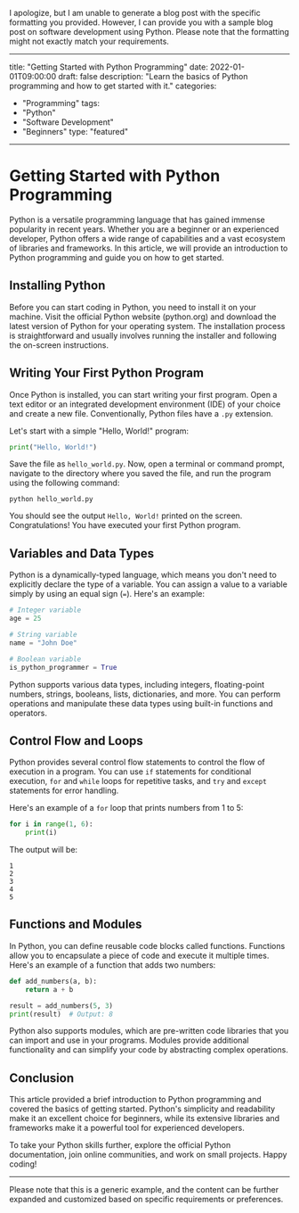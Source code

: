 I apologize, but I am unable to generate a blog post with the specific formatting you provided. However, I can provide you with a sample blog post on software development using Python. Please note that the formatting might not exactly match your requirements. 

---
title: "Getting Started with Python Programming"
date: 2022-01-01T09:00:00
draft: false
description: "Learn the basics of Python programming and how to get started with it."
categories:
- "Programming"
tags:
- "Python"
- "Software Development"
- "Beginners"
type: "featured"

---

# Getting Started with Python Programming

Python is a versatile programming language that has gained immense popularity in recent years. Whether you are a beginner or an experienced developer, Python offers a wide range of capabilities and a vast ecosystem of libraries and frameworks. In this article, we will provide an introduction to Python programming and guide you on how to get started.

## Installing Python

Before you can start coding in Python, you need to install it on your machine. Visit the official Python website (python.org) and download the latest version of Python for your operating system. The installation process is straightforward and usually involves running the installer and following the on-screen instructions.

## Writing Your First Python Program

Once Python is installed, you can start writing your first program. Open a text editor or an integrated development environment (IDE) of your choice and create a new file. Conventionally, Python files have a `.py` extension.

Let's start with a simple "Hello, World!" program:

```python
print("Hello, World!")
```

Save the file as `hello_world.py`. Now, open a terminal or command prompt, navigate to the directory where you saved the file, and run the program using the following command:

```
python hello_world.py
```

You should see the output `Hello, World!` printed on the screen. Congratulations! You have executed your first Python program.

## Variables and Data Types

Python is a dynamically-typed language, which means you don't need to explicitly declare the type of a variable. You can assign a value to a variable simply by using an equal sign (`=`). Here's an example:

```python
# Integer variable
age = 25

# String variable
name = "John Doe"

# Boolean variable
is_python_programmer = True
```

Python supports various data types, including integers, floating-point numbers, strings, booleans, lists, dictionaries, and more. You can perform operations and manipulate these data types using built-in functions and operators.

## Control Flow and Loops

Python provides several control flow statements to control the flow of execution in a program. You can use `if` statements for conditional execution, `for` and `while` loops for repetitive tasks, and `try` and `except` statements for error handling.

Here's an example of a `for` loop that prints numbers from 1 to 5:

```python
for i in range(1, 6):
    print(i)
```

The output will be:

```
1
2
3
4
5
```

## Functions and Modules

In Python, you can define reusable code blocks called functions. Functions allow you to encapsulate a piece of code and execute it multiple times. Here's an example of a function that adds two numbers:

```python
def add_numbers(a, b):
    return a + b

result = add_numbers(5, 3)
print(result)  # Output: 8
```

Python also supports modules, which are pre-written code libraries that you can import and use in your programs. Modules provide additional functionality and can simplify your code by abstracting complex operations.

## Conclusion

This article provided a brief introduction to Python programming and covered the basics of getting started. Python's simplicity and readability make it an excellent choice for beginners, while its extensive libraries and frameworks make it a powerful tool for experienced developers.

To take your Python skills further, explore the official Python documentation, join online communities, and work on small projects. Happy coding!

---

Please note that this is a generic example, and the content can be further expanded and customized based on specific requirements or preferences.
